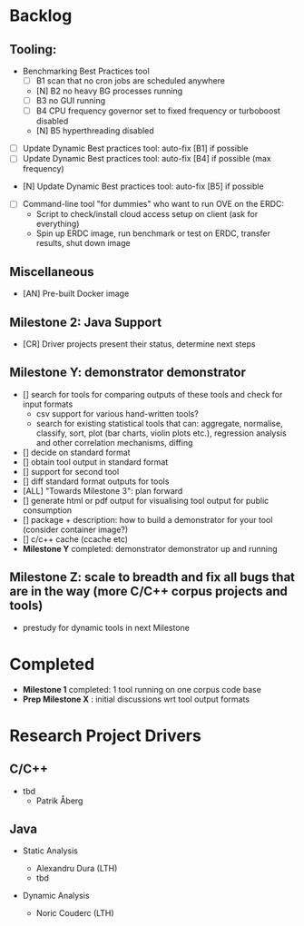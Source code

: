 # Backlog

## Tooling:
- Benchmarking Best Practices tool
  - [ ] B1 scan that no cron jobs are scheduled anywhere
  - [N] B2 no heavy BG processes running
  - [ ] B3 no GUI running
  - [ ] B4 CPU frequency governor set to fixed frequency or turboboost disabled
  + [N] B5 hyperthreading disabled
- [ ] Update Dynamic Best practices tool: auto-fix [B1] if possible
- [ ] Update Dynamic Best practices tool: auto-fix [B4] if possible (max frequency)
+ [N] Update Dynamic Best practices tool: auto-fix [B5] if possible
- [ ] Command-line tool "for dummies" who want to run OVE on the ERDC:
  - Script to check/install cloud access setup on client (ask for everything)
  - Spin up ERDC image, run benchmark or test on ERDC, transfer results, shut down image

## Miscellaneous
- [AN] Pre-built Docker image

## Milestone 2: Java Support
- [CR] Driver projects present their status, determine next steps

## Milestone Y: demonstrator demonstrator
- [] search for tools for comparing outputs of these tools and check for input formats
     - csv support for various hand-written tools?
     - search for existing statistical tools that can: aggregate, normalise, classify, sort, plot (bar charts, violin plots etc.), regression analysis and other correlation mechanisms, diffing
- [] decide on standard format
- [] obtain tool output in standard format
- [] support for second tool
- [] diff standard format outputs for tools
- [ALL] "Towards Milestone 3": plan forward
- [] generate html or pdf output for visualising tool output for public consumption
- [] package + description: how to build a demonstrator for your tool (consider container image?)
- [] c/c++ cache (ccache etc)
- **Milestone Y** completed: demonstrator demonstrator up and running


## Milestone Z: scale to breadth and fix all bugs that are in the way (more C/C++ corpus projects and tools)
- prestudy for dynamic tools in next Milestone


# Completed

+ **Milestone 1** completed: 1 tool running on one corpus code base
+ **Prep Milestone X** : initial discussions wrt tool output formats

# Research Project Drivers

## C/C++

- tbd
  - Patrik Åberg

## Java

- Static Analysis
  - Alexandru Dura (LTH)
  - tbd

- Dynamic Analysis
  - Noric Couderc (LTH)

